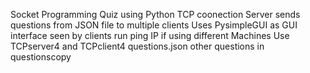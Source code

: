 Socket Programming Quiz using Python
TCP coonection
Server sends questions from JSON file to multiple clients
Uses PysimpleGUI as GUI interface seen by clients
run ping IP if using different Machines
Use TCPserver4 and TCPclient4 questions.json
other questions in questionscopy

